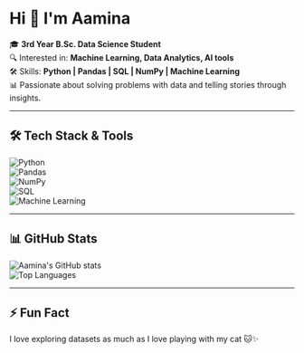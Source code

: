 # Hi 👋 I'm Aamina  

🎓 **3rd Year B.Sc. Data Science Student**  
🔍 Interested in: **Machine Learning, Data Analytics, AI tools**  
🛠️ Skills: **Python | Pandas | SQL | NumPy | Machine Learning**  
📊 Passionate about solving problems with data and telling stories through insights.  

---

## 🛠️ Tech Stack & Tools
![Python](https://img.shields.io/badge/Python-3776AB?style=for-the-badge&logo=python&logoColor=white)  
![Pandas](https://img.shields.io/badge/Pandas-150458?style=for-the-badge&logo=pandas&logoColor=white)  
![NumPy](https://img.shields.io/badge/Numpy-013243?style=for-the-badge&logo=numpy&logoColor=white)  
![SQL](https://img.shields.io/badge/SQL-003B57?style=for-the-badge&logo=postgresql&logoColor=white)   
![Machine Learning](https://img.shields.io/badge/Machine%20Learning-FF6F00?style=for-the-badge&logo=scikit-learn&logoColor=white)  

---

## 📊 GitHub Stats
![Aamina's GitHub stats](https://github-readme-stats.vercel.app/api?username=aamina-codes&show_icons=true&theme=radical)  
![Top Languages](https://github-readme-stats.vercel.app/api/top-langs/?username=aamina-codes&layout=compact&theme=radical)  

---

## ⚡ Fun Fact
I love exploring datasets as much as I love playing with my cat 🐱✨  

